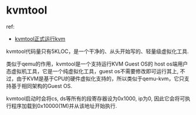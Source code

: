 # kvmtool
ref:
- [kvmtool正式运行kvm](https://jerling.github.io/post/kvmtool%E8%BF%90%E8%A1%8Ckvm/)

kvmtool代码量只有5KLOC，是一个干净的、从头开始写的、轻量级虚拟化工具.

类似于qemu的作用，kvmtool是一个支持运行KVM Guest OS的 host os端用户态虚拟机工具，它是一个纯虚拟化工具，guest os不需要修改即可运行其上, 不过，由于KVM是基于CPU的硬件虚拟化支持的，所以类似于qemu-kvm，它只支持基于相同架构的Guest OS.

kvmtool启动时会将cs, ds等所有的段寄存器设为0x1000, ip为0, 因此它会将可执行程序加载到0x10000(1M)并从该地址开始执行.